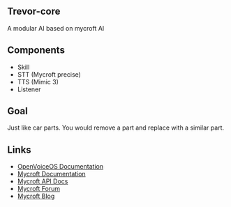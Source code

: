## Trevor-core

A modular AI based on mycroft AI

## Components

- Skill
- STT (Mycroft precise)
- TTS (Mimic 3)
- Listener

## Goal

Just like car parts. You would remove a part and replace with a similar part.

## Links

- [OpenVoiceOS Documentation](https://openvoiceos.github.io/community-docs)
- [Mycroft Documentation](https://docs.mycroft.ai)
- [Mycroft API Docs](https://mycroft-core.readthedocs.io/en/master/)
- [Mycroft Forum](https://community.mycroft.ai)
- [Mycroft Blog](https://mycroft.ai/blog)
